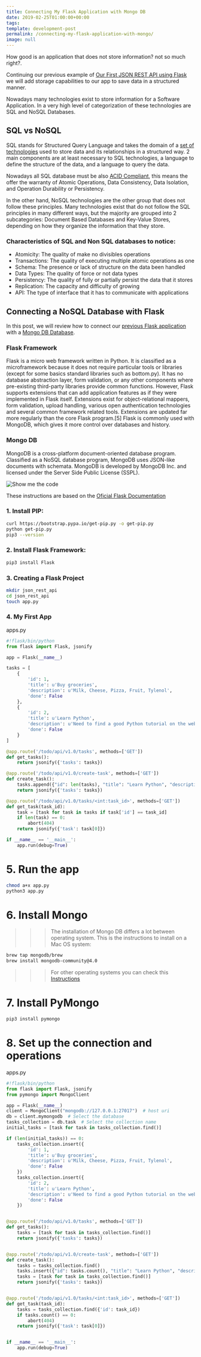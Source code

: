 ```yaml
---
title: Connecting My Flask Application with Mongo DB
date: 2019-02-25T01:00:00+00:00
tags: 
template: development-post
permalink: /connecting-my-flask-application-with-mongo/
image: null
---
```


How good is an application that does not store information? not so much right?. 

Continuing our previous example of [Our First JSON REST API using Flask](https://cobuildlab.com/development-blog/my-first-json-rest-api-with-flask/) we will add storage capabilities to our app to save data in a structured manner.

Nowadays many technologies exist to store information for a Software Application. In a very high level of categorization of these technologies are SQL and NoSQL Databases.

## SQL vs NoSQL

SQL stands for Structured Query Language and takes the domain of a [set of technologies](https://www.geeksforgeeks.org/sql-tutorial/) used to store data and its relationships in a structured way. 2 main components are at least necessary to SQL technologies, a language to define the structure of the data, and a language to query the data.

Nowadays all SQL database must be also [ACID Compliant](https://en.wikipedia.org/wiki/ACID_(computer_science)), this means the offer the warranty of Atomic Operations, Data Consistency, Data Isolation, and Operation Durability or Persistency.

In the other hand, NoSQL technologies are the other group that does not follow these principles. Many technologies exist that do not follow the SQL principles in many different ways, but the majority are grouped into 2 subcategories: Document Based Databases and Key-Value Stores, depending on how they organize the information that they store.

### Characteristics of SQL and Non SQL databases to notice:

- Atomicity: The quality of make  no divisibles operations
- Transactions: The quality of executing multiple atomic operations as one
- Schema: The presence or lack of structure on the data been handled
- Data Types: The quality of force or not data types
- Persistency: The quality of fully or partially persist the data that it stores
- Replication: The capacity and difficulty of growing
- API: The type of interface that it has to communicate with applications


## Connecting a NoSQL Database with Flask

In this post, we will review how to connect our [previous Flask application](https://cobuildlab.com/development-blog/my-first-json-rest-api-with-flask/) with a [Mongo DB Database](https://www.mongodb.com/).

### Flask Framework

Flask is a micro web framework written in Python. It is classified as a microframework because it does not require particular tools or libraries (except for some basics standard libraries such as bottom.py). It has no database abstraction layer, form validation, or any other components where pre-existing third-party libraries provide common functions. However, Flask supports extensions that can add application features as if they were implemented in Flask itself. Extensions exist for object-relational mappers, form validation, upload handling, various open authentication technologies and several common framework related tools. Extensions are updated far more regularly than the core Flask program.[5] Flask is commonly used with MongoDB, which gives it more control over databases and history. 


### Mongo DB

MongoDB is a cross-platform document-oriented database program. Classified as a NoSQL database program, MongoDB uses JSON-like documents with schemata. MongoDB is developed by MongoDB Inc. and licensed under the Server Side Public License (SSPL).

![Show me the code](./media/show-me-the-code.jpeg)


These instructions are based on the [Oficial Flask Documentation](http://flask.pocoo.org/)

### 1. Install PIP:

```bash
curl https://bootstrap.pypa.io/get-pip.py -o get-pip.py
python get-pip.py
pip3 --version
```

### 2. Install Flask Framework:

```bash
pip3 install Flask
```

### 3. Creating a Flask Project

```sh
mkdir json_rest_api
cd json_rest_api
touch app.py

```

### 4. My First App

apps.py

```python
#!flask/bin/python
from flask import Flask, jsonify

app = Flask(__name__)

tasks = [
    {
        'id': 1,
        'title': u'Buy groceries',
        'description': u'Milk, Cheese, Pizza, Fruit, Tylenol', 
        'done': False
    },
    {
        'id': 2,
        'title': u'Learn Python',
        'description': u'Need to find a good Python tutorial on the web', 
        'done': False
    }
]

@app.route('/todo/api/v1.0/tasks', methods=['GET'])
def get_tasks():
    return jsonify({'tasks': tasks})

@app.route('/todo/api/v1.0/create-task', methods=['GET'])
def create_task():
    tasks.append({"id": len(tasks), "title": "Learn Python", "description": "Start with Flask first", "done": False})
    return jsonify({'tasks': tasks})

@app.route('/todo/api/v1.0/tasks/<int:task_id>', methods=['GET'])
def get_task(task_id):
    task = [task for task in tasks if task['id'] == task_id]
    if len(task) == 0:
        abort(404)
    return jsonify({'task': task[0]})

if __name__ == '__main__':
    app.run(debug=True)
```

# 5. Run the app

```sh
chmod a+x app.py
python3 app.py
```

# 6. Install Mongo

>>> The installation of Mongo DB differs a lot between operating system. This is the instructions to install on a Mac OS system:

```bash
brew tap mongodb/brew
brew install mongodb-community@4.0
```

>>> For other operating systems you can check this [Instructions](https://docs.mongodb.com/manual/administration/install-community/)


# 7. Install PyMongo

```bash
pip3 install pymongo

```

# 8. Set up the connection and operations

apps.py

```python
#!flask/bin/python
from flask import Flask, jsonify
from pymongo import MongoClient

app = Flask(__name__)
client = MongoClient("mongodb://127.0.0.1:27017")  # host uri
db = client.mymongodb  # Select the database
tasks_collection = db.task  # Select the collection name
initial_tasks = [task for task in tasks_collection.find()]

if (len(initial_tasks)) == 0:
    tasks_collection.insert({
        'id': 1,
        'title': u'Buy groceries',
        'description': u'Milk, Cheese, Pizza, Fruit, Tylenol',
        'done': False
    })
    tasks_collection.insert({
        'id': 2,
        'title': u'Learn Python',
        'description': u'Need to find a good Python tutorial on the web',
        'done': False
    })


@app.route('/todo/api/v1.0/tasks', methods=['GET'])
def get_tasks():
    tasks = [task for task in tasks_collection.find()]
    return jsonify({'tasks': tasks})


@app.route('/todo/api/v1.0/create-task', methods=['GET'])
def create_task():
    tasks = tasks_collection.find()
    tasks.insert({"id": tasks.count(), "title": "Learn Python", "description": "Start with Flask first", "done": False})
    tasks = [task for task in tasks_collection.find()]
    return jsonify({'tasks': tasks})


@app.route('/todo/api/v1.0/tasks/<int:task_id>', methods=['GET'])
def get_task(task_id):
    tasks = tasks_collection.find({'id': task_id})
    if tasks.count() == 0:
        abort(404)
    return jsonify({'task': task[0]})


if __name__ == '__main__':
    app.run(debug=True)
```